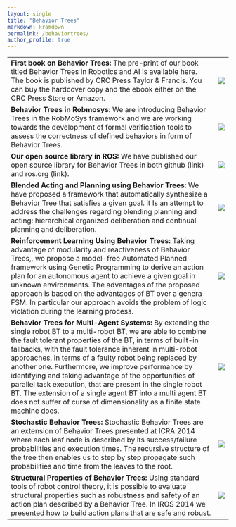 ```yaml
---
layout: single
title: "Behavior Trees"
markdown: kramdown
permalink: /behaviortrees/
author_profile: true
---
```



|    |            |
|----------|:-------------:|
| **First book on Behavior Trees:** The pre-print of our book titled Behavior Trees in Robotics and AI is available here.  The book is published by CRC Press Taylor & Francis. You can buy the hardcover copy and the ebook either on the CRC Press Store or Amazon. |  ![](http://michelecolledanchise.com/wp-content/uploads/2018/05/btbook.jpg) |
| **Behavior Trees in Robmosys:** We are introducing Behavior Trees in the RobMoSys framework and we are working towards the development of formal verification tools to assess the correctness of defined behaviors in form of Behavior Trees. |    ![](http://michelecolledanchise.com/wp-content/uploads/2018/03/robmosyspng.png)   |
| **Our open source library in ROS:** We have published our open source library for Behavior Trees in both github (link) and ros.org (link). | ![](http://michelecolledanchise.com/wp-content/uploads/2015/03/rosLarge-680x365_c-e1478009975553.png) |  
| **Blended Acting and Planning using Behavior Trees:** We have proposed a framework that automatically synthesize a Behavior Tree that satisfies a given goal. it Is an attempt to  address the challenges regarding blending planning and acting: hierarchical organized deliberation and continual planning and deliberation.| ![](http://michelecolledanchise.com/wp-content/uploads/2015/03/YoubotSceneStep5-e1478009786423.jpg)|
| **Reinforcement Learning Using Behavior Trees:** Taking advantage of modularity and reactiveness of Behavior Trees,, we propose a model-free Automated Planned framework using Genetic Programming to derive an action plan for an autonomous agent to achieve a given goal in unknown environments. The advantages of the proposed approach is based on the advantages of BT over a genera FSM. In particular our approach avoids the problem of logic violation during the learning process.| ![](http://michelecolledanchise.com/wp-content/uploads/2015/03/receptive-e1429784537951.png)|
| **Behavior Trees for Multi-Agent Systems:** By extending the single robot BT to a multi-robot BT, we are able to combine the fault tolerant properties of the BT, in terms of built-in fallbacks, with the fault tolerance inherent in multi-robot approaches, in terms of a faulty robot being replaced by another one. Furthermore, we improve performance by identifying and taking advantage of the opportunities of parallel task execution, that are present in the single robot BT. The extension of a single agent BT into a multi agent BT does not suffer of curse of dimensionality as a finite state machine does.| ![](http://michelecolledanchise.com/wp-content/uploads/2015/03/exFig6-1024x515.png)
| **Stochastic Behavior Trees:** Stochastic Behavior Trees are an extension of Behavior Trees presented at ICRA 2014 where each leaf node is described by its success/failure probabilities and execution times. The recursive structure of the tree then enables us to step by step propagate such probabilities and time from the leaves to the root. | ![](http://michelecolledanchise.com/wp-content/uploads/2015/03/6e0b01330a-665326eaa4.png)|
| **Structural Properties of Behavior Trees:** Using standard tools of robot control theory, it is possible to evaluate structural properties such as robustness and safety of an action plan described by a Behavior Tree. In IROS 2014 we presented how to build action plans that are safe and robust.| ![](http://michelecolledanchise.com/wp-content/uploads/2015/03/Screen-Shot-2015-03-18-at-10.38.37.png) |
